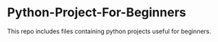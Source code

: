# Python-Project-For-Beginners
This repo includes files containing python projects useful for beginners.
